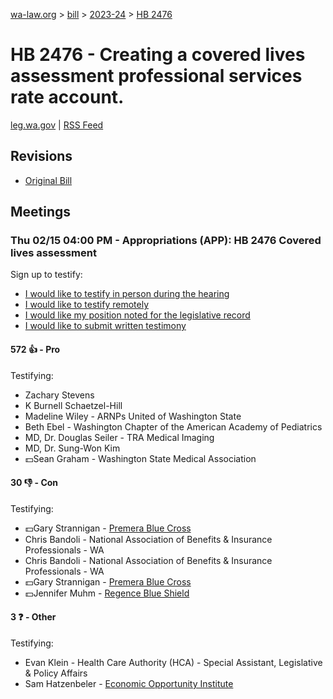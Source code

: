 [wa-law.org](/) > [bill](/bill/) > [2023-24](/bill/2023-24/) > [HB 2476](/bill/2023-24/hb/2476/)

# HB 2476 - Creating a covered lives assessment professional services rate account.
[leg.wa.gov](https://app.leg.wa.gov/billsummary?BillNumber=2476&Year=2023&Initiative=false) | [RSS Feed](./rss.xml)

## Revisions
* [Original Bill](1/)

## Meetings
### Thu 02/15 04:00 PM - Appropriations (APP): HB 2476 Covered lives assessment
Sign up to testify:
* [I would like to testify in person during the hearing](https://app.leg.wa.gov/csi/Testifier/Add?chamber=House&mId=31935&aId=159159&caId=24128&tId=1)
* [I would like to testify remotely](https://app.leg.wa.gov/csi/Testifier/Add?chamber=House&mId=31935&aId=159159&caId=24128&tId=2)
* [I would like my position noted for the legislative record](https://app.leg.wa.gov/csi/Testifier/Add?chamber=House&mId=31935&aId=159159&caId=24128&tId=3)
* [I would like to submit written testimony](https://app.leg.wa.gov/csi/Testifier/Add?chamber=House&mId=31935&aId=159159&caId=24128&tId=4)

#### 572 👍 - Pro
Testifying:
* Zachary Stevens
* K Burnell Schaetzel-Hill
* Madeline Wiley - ARNPs United of Washington State
* Beth Ebel - Washington Chapter of the American Academy of Pediatrics
* MD, Dr. Douglas Seiler - TRA Medical Imaging
* MD, Dr. Sung-Won Kim
* 💵Sean Graham - Washington State Medical Association

#### 30 👎 - Con
Testifying:
* 💵Gary Strannigan - [Premera Blue Cross](/org/premera_blue_cross/)
* Chris Bandoli - National Association of Benefits & Insurance Professionals - WA
* Chris Bandoli - National Association of Benefits & Insurance Professionals - WA
* 💵Gary Strannigan - [Premera Blue Cross](/org/premera_blue_cross/)
* 💵Jennifer Muhm - [Regence Blue Shield](/org/regence_blue_shield/)

#### 3 ❓ - Other
Testifying:
* Evan Klein - Health Care Authority (HCA) - Special Assistant, Legislative & Policy Affairs
* Sam Hatzenbeler - [Economic Opportunity Institute](/org/economic_opportunity_institute/)
